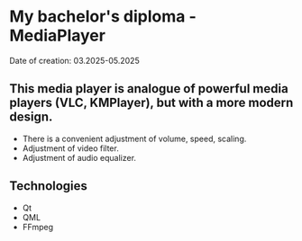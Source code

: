 # My bachelor's diploma - MediaPlayer

Date of creation: 03.2025-05.2025

## This media player is analogue of powerful media players (VLC, KMPlayer), but with a more modern design.
- There is a convenient adjustment of volume, speed, scaling.
- Adjustment of video filter.
- Adjustment of audio equalizer.

## Technologies
- Qt
- QML
- FFmpeg

